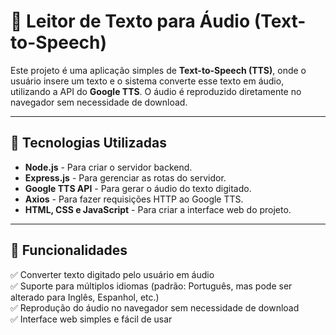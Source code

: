 # 📢 Leitor de Texto para Áudio (Text-to-Speech)

Este projeto é uma aplicação simples de **Text-to-Speech (TTS)**, onde o usuário insere um texto e o sistema converte esse texto em áudio, utilizando a API do **Google TTS**. O áudio é reproduzido diretamente no navegador sem necessidade de download.

---

## 🚀 Tecnologias Utilizadas

- **Node.js** - Para criar o servidor backend.
- **Express.js** - Para gerenciar as rotas do servidor.
- **Google TTS API** - Para gerar o áudio do texto digitado.
- **Axios** - Para fazer requisições HTTP ao Google TTS.
- **HTML, CSS e JavaScript** - Para criar a interface web do projeto.

---

## 📌 Funcionalidades

✅ Converter texto digitado pelo usuário em áudio  
✅ Suporte para múltiplos idiomas (padrão: Português, mas pode ser alterado para Inglês, Espanhol, etc.)  
✅ Reprodução do áudio no navegador sem necessidade de download  
✅ Interface web simples e fácil de usar  

